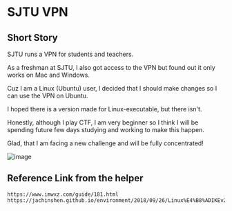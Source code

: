 # SJTU VPN
## Short Story

SJTU runs a VPN for students and teachers.

As a freshman at SJTU, I also got access to the VPN but found out it only works on Mac and Windows.

Cuz I am a Linux (Ubuntu) user, I decided that I should make changes so I can use the VPN on Ubuntu.

I hoped there is a version made for Linux-executable, but there isn't.

Honestly, although I play CTF, I am very beginner so I think I will be spending future few days studying and working to make this happen.

Glad, that I am facing a new challenge and will be fully concentrated! 

![image](https://user-images.githubusercontent.com/76433661/129017641-3ab995b8-022f-4aca-8a2b-57bc9c38b5d5.png)


## Reference Link from the helper

    https://www.imwxz.com/guide/181.html
    https://jachinshen.github.io/environment/2018/09/26/Linux%E4%B8%ADIKEv2%E6%96%B9%E5%BC%8FEAP%E8%BF%9E%E6%8E%A5VPN.html
    
   

